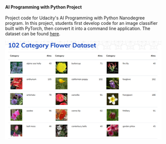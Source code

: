 #### AI Programming with Python Project

Project code for Udacity's AI Programming with Python Nanodegree program. In this project, students first develop code for an image classifier built with PyTorch, then convert it into a command line application. The dataset can be found [here](https://www.robots.ox.ac.uk/~vgg/data/flowers/102/index.html).

![Alt text](102_category_flower_data.png)
